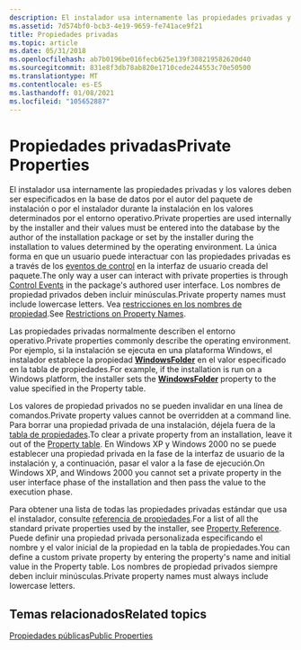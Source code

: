 ```yaml
---
description: El instalador usa internamente las propiedades privadas y los valores deben ser especificados en la base de datos por el autor del paquete de instalación o por el instalador durante la instalación en los valores determinados por el entorno operativo.
ms.assetid: 7d574bf0-bcb3-4e19-9659-fe741ace9f21
title: Propiedades privadas
ms.topic: article
ms.date: 05/31/2018
ms.openlocfilehash: ab7b0196be016fecb625e139f308219582620d40
ms.sourcegitcommit: 831e8f3db78ab820e1710cede244553c70e50500
ms.translationtype: MT
ms.contentlocale: es-ES
ms.lasthandoff: 01/08/2021
ms.locfileid: "105652887"
---
```

# <a name="private-properties"></a><span data-ttu-id="def98-103">Propiedades privadas</span><span class="sxs-lookup"><span data-stu-id="def98-103">Private Properties</span></span>

<span data-ttu-id="def98-104">El instalador usa internamente las propiedades privadas y los valores deben ser especificados en la base de datos por el autor del paquete de instalación o por el instalador durante la instalación en los valores determinados por el entorno operativo.</span><span class="sxs-lookup"><span data-stu-id="def98-104">Private properties are used internally by the installer and their values must be entered into the database by the author of the installation package or set by the installer during the installation to values determined by the operating environment.</span></span> <span data-ttu-id="def98-105">La única forma en que un usuario puede interactuar con las propiedades privadas es a través de los [eventos de control](control-events.md) en la interfaz de usuario creada del paquete.</span><span class="sxs-lookup"><span data-stu-id="def98-105">The only way a user can interact with private properties is through [Control Events](control-events.md) in the package's authored user interface.</span></span> <span data-ttu-id="def98-106">Los nombres de propiedad privados deben incluir minúsculas.</span><span class="sxs-lookup"><span data-stu-id="def98-106">Private property names must include lowercase letters.</span></span> <span data-ttu-id="def98-107">Vea [restricciones en los nombres de propiedad](restrictions-on-property-names.md).</span><span class="sxs-lookup"><span data-stu-id="def98-107">See [Restrictions on Property Names](restrictions-on-property-names.md).</span></span>

<span data-ttu-id="def98-108">Las propiedades privadas normalmente describen el entorno operativo.</span><span class="sxs-lookup"><span data-stu-id="def98-108">Private properties commonly describe the operating environment.</span></span> <span data-ttu-id="def98-109">Por ejemplo, si la instalación se ejecuta en una plataforma Windows, el instalador establece la propiedad [**WindowsFolder**](windowsfolder.md) en el valor especificado en la tabla de propiedades.</span><span class="sxs-lookup"><span data-stu-id="def98-109">For example, if the installation is run on a Windows platform, the installer sets the [**WindowsFolder**](windowsfolder.md) property to the value specified in the Property table.</span></span>

<span data-ttu-id="def98-110">Los valores de propiedad privados no se pueden invalidar en una línea de comandos.</span><span class="sxs-lookup"><span data-stu-id="def98-110">Private property values cannot be overridden at a command line.</span></span> <span data-ttu-id="def98-111">Para borrar una propiedad privada de una instalación, déjela fuera de la [tabla de propiedades](property-table.md).</span><span class="sxs-lookup"><span data-stu-id="def98-111">To clear a private property from an installation, leave it out of the [Property table](property-table.md).</span></span> <span data-ttu-id="def98-112">En Windows XP y Windows 2000 no se puede establecer una propiedad privada en la fase de la interfaz de usuario de la instalación y, a continuación, pasar el valor a la fase de ejecución.</span><span class="sxs-lookup"><span data-stu-id="def98-112">On Windows XP, and Windows 2000 you cannot set a private property in the user interface phase of the installation and then pass the value to the execution phase.</span></span>

<span data-ttu-id="def98-113">Para obtener una lista de todas las propiedades privadas estándar que usa el instalador, consulte [referencia de propiedades](property-reference.md).</span><span class="sxs-lookup"><span data-stu-id="def98-113">For a list of all the standard private properties used by the installer, see [Property Reference](property-reference.md).</span></span> <span data-ttu-id="def98-114">Puede definir una propiedad privada personalizada especificando el nombre y el valor inicial de la propiedad en la tabla de propiedades.</span><span class="sxs-lookup"><span data-stu-id="def98-114">You can define a custom private property by entering the property's name and initial value in the Property table.</span></span> <span data-ttu-id="def98-115">Los nombres de propiedad privados siempre deben incluir minúsculas.</span><span class="sxs-lookup"><span data-stu-id="def98-115">Private property names must always include lowercase letters.</span></span>

## <a name="related-topics"></a><span data-ttu-id="def98-116">Temas relacionados</span><span class="sxs-lookup"><span data-stu-id="def98-116">Related topics</span></span>

<dl> <dt>

[<span data-ttu-id="def98-117">Propiedades públicas</span><span class="sxs-lookup"><span data-stu-id="def98-117">Public Properties</span></span>](public-properties.md)
</dt> </dl>

 

 



